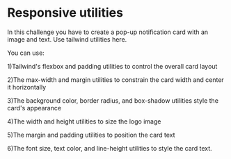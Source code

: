 # Responsive utilities

In this challenge you have to create a pop-up notification card with an image and text. Use tailwind utilities here.

 You can use:
 
1)Tailwind's flexbox and padding utilities to control the overall card layout

2)The max-width and margin utilities to constrain the card width and center it horizontally

3)The background color, border radius, and box-shadow utilities style the card's appearance

4)The width and height utilities to size the logo image

5)The margin and padding utilities to position the card text

6)The font size, text color, and line-height utilities to style the card text.

